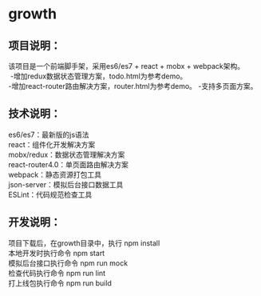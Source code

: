 # growth
## 项目说明：
  该项目是一个前端脚手架，采用es6/es7 + react + mobx + webpack架构。<br>
  -增加redux数据状态管理方案，todo.html为参考demo。<br>
  -增加react-router路由解决方案，router.html为参考demo。
  -支持多页面方案。
## 技术说明：
  es6/es7：最新版的js语法<br>
  react：组件化开发解决方案<br>
  mobx/redux：数据状态管理解决方案<br>
  react-router4.0：单页面路由解决方案<br>
  webpack：静态资源打包工具<br>
  json-server：模拟后台接口数据工具<br>
  ESLint：代码规范检查工具
## 开发说明：
  项目下载后，在growth目录中，执行 npm install <br>
  本地开发时执行命令 npm start <br>
  模拟后台接口执行命令 npm run mock <br>
  检查代码执行命令 npm run lint <br>
  打上线包执行命令 npm run build
